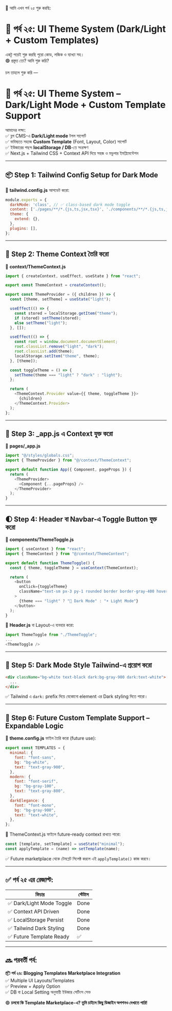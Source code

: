 🔧 আমি এখন পর্ব ২৫ শুরু করছি:  
# **🎨 পর্ব ২৫: UI Theme System (Dark/Light + Custom Templates)**

একটু পরেই শুরু করছি পুরো কোড, লজিক ও ব্যাখ্যা সহ।  
🟢 প্রস্তুত তো? আমি শুরু করি?

চল তাহলে শুরু করি —  
# **🎨 পর্ব ২৫: UI Theme System – Dark/Light Mode + Custom Template Support**

আমাদের লক্ষ্য:  
✅ ব্লগ CMS-এ **Dark/Light mode** টগল সাপোর্ট  
✅ ভবিষ্যতে সহজে **Custom Template** (Font, Layout, Color) সাপোর্ট  
✅ ইউজারের পছন্দ **localStorage / DB**-তে সংরক্ষণ  
✅ Next.js + Tailwind CSS + Context API দিয়ে সহজ ও মডুলার ইমপ্লিমেন্টেশন

---

## 📦 Step 1: Tailwind Config Setup for Dark Mode

📁 **tailwind.config.js** আপডেট করো:

```js
module.exports = {
  darkMode: 'class', // ✅ class-based dark mode toggle
  content: ['./pages/**/*.{js,ts,jsx,tsx}', './components/**/*.{js,ts,jsx,tsx}'],
  theme: {
    extend: {},
  },
  plugins: [],
};
```

---

## 🧠 Step 2: Theme Context তৈরি করো

📁 **context/ThemeContext.js**

```js
import { createContext, useEffect, useState } from "react";

export const ThemeContext = createContext();

export const ThemeProvider = ({ children }) => {
  const [theme, setTheme] = useState("light");

  useEffect(() => {
    const stored = localStorage.getItem("theme");
    if (stored) setTheme(stored);
    else setTheme("light");
  }, []);

  useEffect(() => {
    const root = window.document.documentElement;
    root.classList.remove("light", "dark");
    root.classList.add(theme);
    localStorage.setItem("theme", theme);
  }, [theme]);

  const toggleTheme = () => {
    setTheme(theme === "light" ? "dark" : "light");
  };

  return (
    <ThemeContext.Provider value={{ theme, toggleTheme }}>
      {children}
    </ThemeContext.Provider>
  );
};
```

---

## 🧱 Step 3: _app.js এ Context যুক্ত করো

📁 **pages/_app.js**

```js
import "@/styles/globals.css";
import { ThemeProvider } from "@/context/ThemeContext";

export default function App({ Component, pageProps }) {
  return (
    <ThemeProvider>
      <Component {...pageProps} />
    </ThemeProvider>
  );
}
```

---

## 🌓 Step 4: Header বা Navbar-এ Toggle Button যুক্ত করো

📁 **components/ThemeToggle.js**

```js
import { useContext } from "react";
import { ThemeContext } from "@/context/ThemeContext";

export default function ThemeToggle() {
  const { theme, toggleTheme } = useContext(ThemeContext);

  return (
    <button
      onClick={toggleTheme}
      className="text-sm px-3 py-1 rounded border border-gray-400 hover:bg-gray-100 dark:hover:bg-gray-800"
    >
      {theme === "light" ? "🌙 Dark Mode" : "☀️ Light Mode"}
    </button>
  );
}
```

📁 **Header.js** বা Layout-এ ব্যবহার করো:

```js
import ThemeToggle from "./ThemeToggle";
...
<ThemeToggle />
```

---

## 🎨 Step 5: Dark Mode Style Tailwind-এ প্রয়োগ করো

```html
<div className="bg-white text-black dark:bg-gray-900 dark:text-white">
  ...
</div>
```

✅ Tailwind এ `dark:` prefix দিয়ে যেকোনো element এর Dark styling দিতে পারো।

---

## 🧪 Step 6: Future Custom Template Support – Expandable Logic

📁 **theme.config.js** ফাইল তৈরি করো (future use):

```js
export const TEMPLATES = {
  minimal: {
    font: "font-sans",
    bg: "bg-white",
    text: "text-gray-900",
  },
  modern: {
    font: "font-serif",
    bg: "bg-gray-100",
    text: "text-gray-800",
  },
  darkElegance: {
    font: "font-mono",
    bg: "bg-gray-900",
    text: "text-white",
  },
};
```

📁 ThemeContext.js ফাইলে future-ready context রাখতে পারো:

```js
const [template, setTemplate] = useState("minimal");
const applyTemplate = (name) => setTemplate(name);
```

✅ Future marketplace থেকে টেমপ্লেট সিলেক্ট করলে এই `applyTemplate()` কাজ করবে।

---

## ✅ পর্ব ২৫ এর রেজাল্ট:

| ফিচার | স্টেটাস |
|--------|---------|
| ✅ Dark/Light Mode Toggle | Done |
| ✅ Context API Driven | Done |
| ✅ LocalStorage Persist | Done |
| ✅ Tailwind Dark Styling | Done |
| ✅ Future Template Ready | ✅ |

---

## 🔜 পরবর্তী পর্ব:  
**📦 পর্ব ২৬: Blogging Templates Marketplace Integration**  
✅ Multiple UI Layouts/Templates  
✅ Preview + Apply Option  
✅ DB বা Local Setting অনুযায়ী ইউজার সেটিংস সেভ  

🟢 **চলবো কি Template Marketplace-এ? তুমি চাইলে কিছু ডিজাইন অপশনও দেখাতে পারি!**

